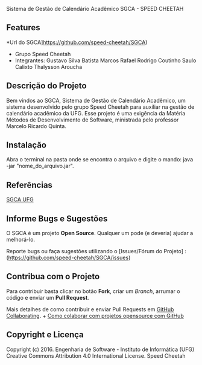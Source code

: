 
Sistema de Gestão de Calendário Acadêmico
SGCA - SPEED CHEETAH

## Features ##
*Url do SGCA]https://github.com/speed-cheetah/SGCA)
* Grupo Speed Cheetah
* Integrantes:
 	Gustavo Silva Batista
	Marcos Rafael
	Rodrigo Coutinho
	Saulo Calixto
	Thalysson Aroucha

## Descrição do Projeto ##

Bem vindos ao SGCA, Sistema de Gestão de Calendário Acadêmico, um sistema
desenvolvido pelo grupo Speed Cheetah para auxiliar na gestão de calendário
acadêmico da UFG. Esse projeto é uma exigência da Matéria Métodos de
Desenvolvimento de Software, ministrada pelo professor Marcelo Ricardo Quinta.

## Instalação ##

Abra o terminal na pasta onde se encontra o arquivo e digite o mando:
java -jar "nome_do_arquivo.jar".

## Referências ##

[SGCA UFG](http://200.137.197.234:8080/calendario/views/home.xhtml)

## Informe Bugs e Sugestões ##

O SGCA é um projeto **Open Source**. Qualquer um pode (e deveria) ajudar a melhorá-lo.

Reporte bugs ou faça sugestões utilizando o [Issues/Fórum do Projeto] :
(https://github.com/speed-cheetah/SGCA/issues)

## Contribua com o Projeto ##

Para contribuir basta clicar no botão **Fork**, criar um *Branch*, arrumar o código e enviar um **Pull Request**.

Mais detalhes de como contribuir e enviar Pull Requests em [GitHub Collaborating](https://help.github.com/categories/63/articles).
+
[Como colaborar com projetos opensource com GitHub](http://www.youtube.com/watch?v=H3olaBo83As)

## Copyright e Licença ##

Copyright (c) 2016. Engenharia de Software - Instituto de Informática (UFG)
Creative Commons Attribution 4.0 International License.
Speed Cheetah
